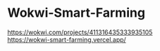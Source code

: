 # Wokwi-Smart-Farming

https://wokwi.com/projects/411316435333935105
<br>
https://wokwi-smart-farming.vercel.app/
